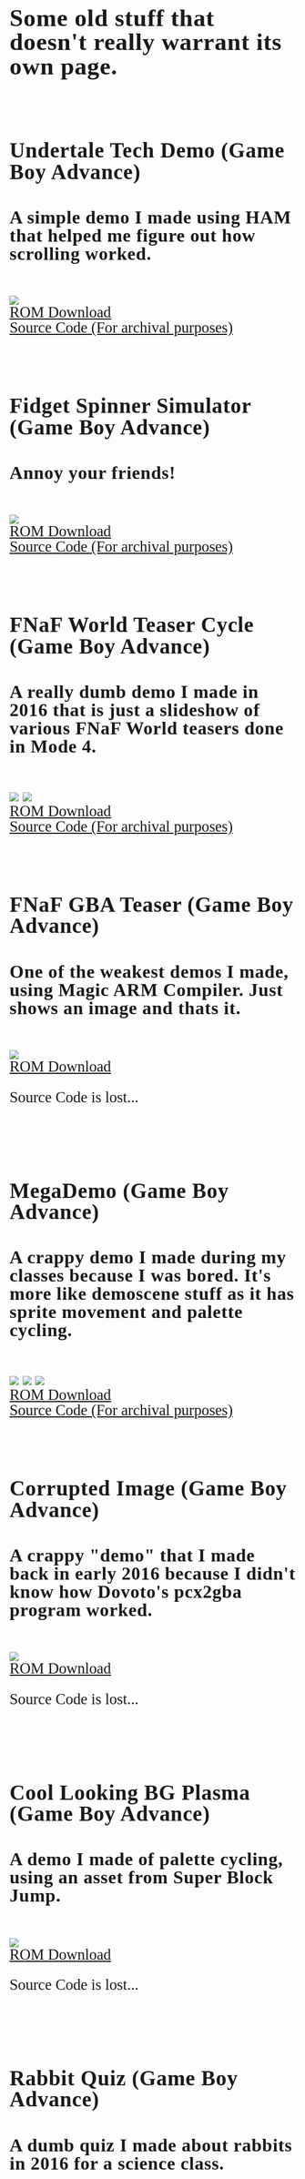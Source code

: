 <html>
<style>
		h3 {
			font-family: AppleKid;
			line-height: 1;
			letter-spacing: 0.8px;
		}
		h2 {
			font-family: AppleKid;
			line-height: 1;
			letter-spacing: 0.8px;
		}
		h1 {
			font-family: AppleKid;
			line-height: 1;
			letter-spacing: 0.8px;
		}
		@font-face {
			font-family: AppleKid;
			src: url('../images/Apple-Kid.woff2') format('woff2'),
				url('../images/Apple-Kid.woff') format('woff');
			font-weight: normal;
			font-style: normal;
		}
		.mainContent {
			font-family: AppleKid;
			font-size: 20pt;
			line-height: 1;
		}
</style>
<body>
<div class="mainContent">
<h1 style="font-size:32pt">Some old stuff that doesn't really warrant its own page.</h1>
<br />
<h2 style="font-size:28pt">Undertale Tech Demo (Game Boy Advance)</h2>
<h3 style="font-size:24pt">A simple demo I made using HAM that helped me figure out how scrolling worked.</h3> <br />
<img src="../images/archive-misc/undertale.png"><br />
<a href="../downloads/Undertale Tech Demo.gba">ROM Download</a><br />
<a href="../downloads/UndertaleTechDemo_src.zip">Source Code (For archival purposes)</a><br />
<br />
<br />
<h2 style="font-size:28pt">Fidget Spinner Simulator (Game Boy Advance)</h2>
<h3 style="font-size:24pt">Annoy your friends!</h3> <br />
<img src="../images/archive-misc/fidget.png"><br />
<a href="../downloads/Fidget Spinner Simulator.gba">ROM Download</a><br />
<a href="../downloads/Fidget Spinner_src.zip">Source Code (For archival purposes)</a><br />
<br />
<br />
<h2 style="font-size:28pt">FNaF World Teaser Cycle (Game Boy Advance)</h2>
<h3 style="font-size:24pt">A really dumb demo I made in 2016 that is just a slideshow of various FNaF World teasers done in Mode 4.</h3> <br />
<img src="../images/archive-misc/teasercyc0.png">
<img src="../images/archive-misc/teasercyc1.png"><br />
<a href="../downloads/FNaF World Teaser Cycle.gba">ROM Download</a><br />
<a href="../downloads/FNaFWorldTeaserCycle_src.zip">Source Code (For archival purposes)</a><br />
<br />
<br />
<h2 style="font-size:28pt">FNaF GBA Teaser (Game Boy Advance)</h2>
<h3 style="font-size:24pt">One of the weakest demos I made, using Magic ARM Compiler. Just shows an image and thats it.</h3> <br />
<img src="../images/archive-misc/fnafteaser.png"><br />
<a href="../downloads/FNaF GBA Teaser.gba">ROM Download</a><br />
<p>Source Code is lost...</p>
<br />
<br />
<h2 style="font-size:28pt">MegaDemo (Game Boy Advance)</h2>
<h3 style="font-size:24pt">A crappy demo I made during my classes because I was bored. It's more like demoscene stuff as it has sprite movement and palette cycling.</h3> <br />
<img src="../images/archive-misc/megademo0.png">
<img src="../images/archive-misc/megademo1.png">
<img src="../images/archive-misc/megademo2.png"><br />
<a href="../downloads/MegaDemo.gba">ROM Download</a><br />
<a href="../downloads/MegaDemo_src.zip">Source Code (For archival purposes)</a><br />
<br />
<br />
<h2 style="font-size:28pt">Corrupted Image (Game Boy Advance)</h2>
<h3 style="font-size:24pt">A crappy "demo" that I made back in early 2016 because I didn't know how Dovoto's pcx2gba program worked.</h3> <br />
<img src="../images/archive-misc/corrupt.png"><br />
<a href="../downloads/Corrupted Image.gba">ROM Download</a><br />
<p>Source Code is lost...</p>
<br />
<br />
<h2 style="font-size:28pt">Cool Looking BG Plasma (Game Boy Advance)</h2>
<h3 style="font-size:24pt">A demo I made of palette cycling, using an asset from Super Block Jump.</h3> <br />
<img src="../images/archive-misc/plasma.gif"><br />
<a href="../downloads/Cool Looking BG Plasma (SBJ).gba">ROM Download</a><br />
<p>Source Code is lost...</p>
<br />
<br />
<h2 style="font-size:28pt">Rabbit Quiz (Game Boy Advance)</h2>
<h3 style="font-size:24pt">A dumb quiz I made about rabbits in 2016 for a science class.</h3> <br />
<p>Fun fact: I made this when I had no idea what I was doing with the GBA, and it literally took me months to get this to work.</p>
<img src="../images/archive-misc/rabbit0.png">
<img src="../images/archive-misc/rabbit1.png">
<img src="../images/archive-misc/rabbit2.png">
<img src="../images/archive-misc/rabbit3.png"><br />
<a href="../downloads/Rabbit Quiz.gba">ROM Download</a><br />
<a href="../downloads/RabbitQuiz_src.zip">Source Code (For archival purposes)</a><br />
<br />
<br />
<h2 style="font-size:28pt">Direct Sound Demo (Game Boy Advance)</h2>
<h3 style="font-size:24pt">A demo I made using code from 3DSage that will play a sound through DMA.</h3> <br />
<img src="../images/archive-misc/dsdemo.png"><br />
<a href="../downloads/Direct Sound Demo.gba">ROM Download</a><br />
<a href="../downloads/DirectSoundDemo_src.zip">Source Code (For archival purposes)</a><br />
<br />
<br />
<h2 style="font-size:28pt">The Most Difficult Platformer Advance! Demo (Game Boy Advance)</h2>
<h3 style="font-size:24pt">A PoC of a game I made on Scratch back in 2015, reusing the physics engine from Super Block Jump.</h3> <br />
<img src="../images/archive-misc/tmdpea.gif"><br />
<a href="../downloads/The Most Difficult Platformer Ever Advance! Demo.gba">ROM Download</a><br />
<p>Source Code is lost...</p>
<h3 style="font-size:24pt">However, there was also a demo that SCROLLED. It was made using HAM in conjunction with a Windows XP VM.</h3> <br />
<img src="../images/archive-misc/tmdpea_scroll.png"><br />
<a href="../downloads/TMDPEA Scrolling Demo">ROM Download</a><br />
<a href="../downloads/TMDPEAScroller_src.zip">Source Code (For archival purposes)</a><br />
<a href="../downloads/The Most Difficult Platformer Ever!.sb2">Original Game (Broken in Scratch 3.0)</a><br />
<br />
<br />
<h2 style="font-size:28pt">Pixel Color Detection Demo (Game Boy Advance)</h2>
<h3 style="font-size:24pt">A demo from 2016 that showcases the reading of VRAM so that color collision in the Bitmap modes is possible.</h3> <br />
<img src="../images/archive-misc/PixelColor.png"><br />
<a href="../downloads/Pixel Color Detection.gba">ROM Download</a><br />
<a href="../downloads/PixelColorDetect_src.zip">Source Code (For archival purposes)</a><br />
<br />
<br />
<h2 style="font-size:28pt">Undertale Fight Demo (Game Boy Advance)</h2>
<h3 style="font-size:24pt">There was a second Undertale tech demo, but all it was an image, but hey it was a tilemap instead of a bitmap!</h3> <br />
<img src="../images/archive-misc/utfight.png"><br />
<a href="../downloads/Undertale Fight Demo.gba">ROM Download</a><br />
<a href="../downloads/UndertaleFightDemo_src.zip">Source Code (For archival purposes)</a><br />
<br />
<br />
<a href="../archive">Go Back</a>
</div>
</body>
</html>